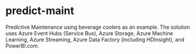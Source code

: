 # predict-maint
Predictive Maintenance using beverage coolers as an example. The solution uses Azure Event Hubs (Service Bus), Azure Storage, Azure Machine Learning, Azure Streaming, Azure Data Factory (including HDInsight), and PowerBI.com.
